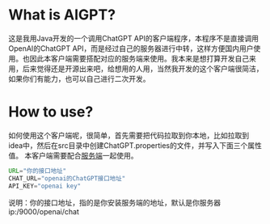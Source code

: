 # What is AIGPT?
这是我用Java开发的一个调用ChatGPT API的客户端程序，本程序不是直接调用OpenAI的ChatGPT API，而是经过自己的服务器进行中转，这样方便国内用户使用。也因此本客户端需要搭配对应的服务端来使用。我本来是想打算开发自己来用，后来觉得还是开源出来吧，给想用的人用，当然我开发的这个客户端很简洁，如果你们有能力，也可以自己进行二次开发。
# How to use?
如何使用这个客户端呢，很简单，首先需要把代码拉取到你本地，比如拉取到idea中，然后在src目录中创建ChatGPT.properties的文件，并写入下面三个属性值。
本客户端需要配合[服务端](https://github.com/lukeewin/AIGPT_Server)一起使用。
```java
URL="你的接口地址"
CHAT_URL="openai的ChatGPT接口地址"
API_KEY="openai key"
```
说明：你的接口地址，指的是你安装服务端的地址，默认是你服务器ip:/9000/openai/chat

